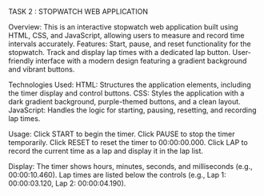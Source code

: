 TASK 2 : STOPWATCH WEB APPLICATION


Overview: This is an interactive stopwatch web application built using HTML, CSS, and JavaScript, allowing users to measure and record time intervals accurately.
Features:
Start, pause, and reset functionality for the stopwatch.
Track and display lap times with a dedicated lap button.
User-friendly interface with a modern design featuring a gradient background and vibrant buttons.


Technologies Used:
HTML: Structures the application elements, including the timer display and control buttons.
CSS: Styles the application with a dark gradient background, purple-themed buttons, and a clean layout.
JavaScript: Handles the logic for starting, pausing, resetting, and recording lap times.

Usage:
Click START to begin the timer.
Click PAUSE to stop the timer temporarily.
Click RESET to reset the timer to 00:00:00.000.
Click LAP to record the current time as a lap and display it in the lap list.

Display:
The timer shows hours, minutes, seconds, and milliseconds (e.g., 00:00:10.460).
Lap times are listed below the controls (e.g., Lap 1: 00:00:03.120, Lap 2: 00:00:04.190).


